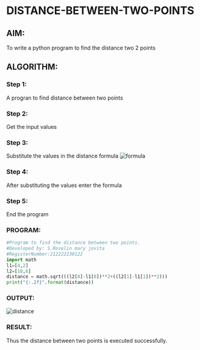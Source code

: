 # DISTANCE-BETWEEN-TWO-POINTS


## AIM:

To write a python program to find the distance two 2 points

## ALGORITHM:

### Step 1: 
A progran to find distance between two points

### Step 2: 
Get the input values

### Step 3: 
Substitute the values in the distance formula  ![formula](/formula.jpg)

### Step 4: 
After substituting the values enter the formula

### Step 5:
End the program 

### PROGRAM:
```python
#Program to find the distance between two points.
#Developed by: S.Roselin mary jovita
#RegisterNumber:212222230122
import math
l1=[4,2]
l2=[10,6]
distance = math.sqrt(((l2[0]-l1[0])**2+((l2[1]-l1[1])**2)))
print("{:.2f}".format(distance))
```

### OUTPUT:


![distance](https://user-images.githubusercontent.com/119104296/225909613-2e9cfe1a-4141-4686-a368-24ed3b2cd89c.png)




### RESULT:
Thus the distance between two points is executed successfully.
